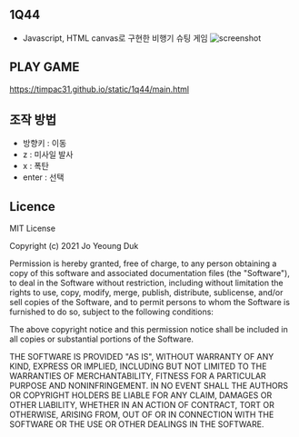 ## 1Q44
 - Javascript, HTML canvas로 구현한 비행기 슈팅 게임
 ![screenshot](./img/game-screenshot.jpg)

## PLAY GAME
https://timpac31.github.io/static/1q44/main.html

## 조작 방법
 - 방향키 : 이동
 - z : 미사일 발사
 - x : 폭탄
 - enter : 선택

## Licence
MIT License

Copyright (c) 2021 Jo Yeoung Duk

Permission is hereby granted, free of charge, to any person obtaining a copy of this software and associated documentation files (the "Software"), to deal in the Software without restriction, including without limitation the rights to use, copy, modify, merge, publish, distribute, sublicense, and/or sell copies of the Software, and to permit persons to whom the Software is furnished to do so, subject to the following conditions:

The above copyright notice and this permission notice shall be included in all copies or substantial portions of the Software.

THE SOFTWARE IS PROVIDED "AS IS", WITHOUT WARRANTY OF ANY KIND, EXPRESS OR IMPLIED, INCLUDING BUT NOT LIMITED TO THE WARRANTIES OF MERCHANTABILITY, FITNESS FOR A PARTICULAR PURPOSE AND NONINFRINGEMENT. IN NO EVENT SHALL THE AUTHORS OR COPYRIGHT HOLDERS BE LIABLE FOR ANY CLAIM, DAMAGES OR OTHER LIABILITY, WHETHER IN AN ACTION OF CONTRACT, TORT OR OTHERWISE, ARISING FROM, OUT OF OR IN CONNECTION WITH THE SOFTWARE OR THE USE OR OTHER DEALINGS IN THE SOFTWARE.